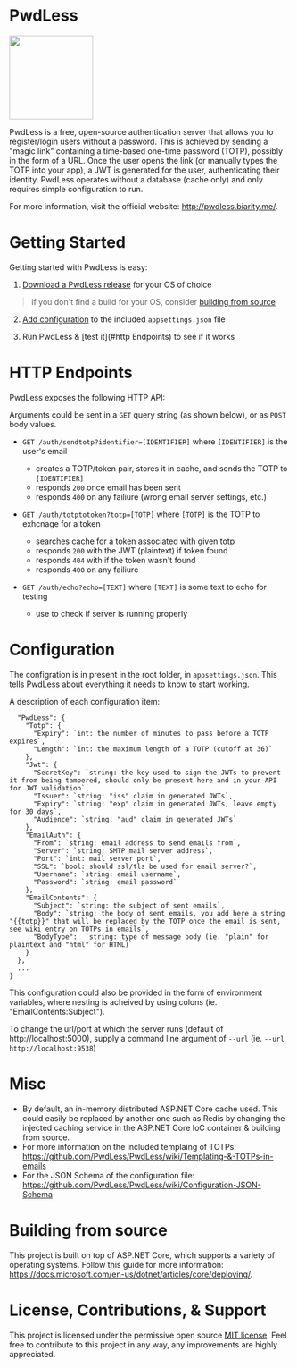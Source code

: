 # PwdLess
<img src="http://pwdless.biarity.me/images/PwdLessLogo.svg" width="150">

PwdLess is a free, open-source authentication server that allows you to register/login users without a password. This is achieved by sending a "magic link" containing a time-based one-time password (TOTP), possibly in the form of a URL. Once the user opens the link (or manually types the TOTP into your app), a JWT is generated for the user, authenticating their identity. PwdLess operates without a database (cache only) and only requires simple configuration to run.

For more information, visit the official website: http://pwdless.biarity.me/.

# Getting Started
Getting started with PwdLess is easy:

1. [Download a PwdLess release](https://github.com/PwdLess/PwdLess/releases) for your OS of choice
 > if you don't find a build for your OS, consider [building from source](#buildingfromsource)

2. [Add configuration](#configuration) to the included `appsettings.json` file

3. Run PwdLess & [test it](#http Endpoints) to see if it works 

# HTTP Endpoints
PwdLess exposes the following HTTP API:

Arguments could be sent in a `GET` query string (as shown below), or as `POST` body values.

* `GET /auth/sendtotp?identifier=[IDENTIFIER]` where `[IDENTIFIER]` is the user's email
  * creates a TOTP/token pair, stores it in cache, and sends the TOTP to `[IDENTIFIER]`
  * responds `200` once email has been sent
  * responds `400` on any failiure (wrong email server settings, etc.)

* `GET /auth/totptotoken?totp=[TOTP]` where `[TOTP]` is the TOTP to exhcnage for a token 
  * searches cache for a token associated with given totp
  * responds `200` with the JWT (plaintext) if token found
  * responds `404` with if the token wasn't found
  * responds `400` on any failiure

* `GET /auth/echo?echo=[TEXT]` where `[TEXT]` is some text to echo for testing
  * use to check if server is running properly

# Configuration
The configration is in present in the root folder, in `appsettings.json`. This tells PwdLess about everything it needs to know to start working.

A description of each configuration item:
```
  "PwdLess": {
    "Totp": {
      "Expiry": `int: the number of minutes to pass before a TOTP expires`,
      "Length": `int: the maximum length of a TOTP (cutoff at 36)`
    },
    "Jwt": {
      "SecretKey": `string: the key used to sign the JWTs to prevent it from being tampered, should only be present here and in your API for JWT validation`,
      "Issuer": `string: "iss" claim in generated JWTs`,
      "Expiry": `string: "exp" claim in generated JWTs, leave empty for 30 days`,
      "Audience": `string: "aud" claim in generated JWTs`
    },
    "EmailAuth": {
      "From": `string: email address to send emails from`,
      "Server": `string: SMTP mail server address`,
      "Port": `int: mail server port`,
      "SSL": `bool: should ssl/tls be used for email server?`,
      "Username": `string: email username`,
      "Password": `string: email password`
    },
    "EmailContents": {
      "Subject": `string: the subject of sent emails`,
      "Body": `string: the body of sent emails, you add here a string "{{totp}}" that will be replaced by the TOTP once the email is sent, see wiki entry on TOTPs in emails`,
      "BodyType":  `string: type of message body (ie. "plain" for plaintext and "html" for HTML)`
    }
  },
  ...
}
```
This configuration could also be provided in the form of environment variables, where nesting is acheived by using colons (ie. "EmailContents:Subject").

To change the url/port at which the server runs (default of http://localhost:5000), supply a command line argument of `--url` (ie. `--url http://localhost:9538`)

# Misc

* By default, an in-memory distributed ASP.NET Core cache used. This could easily be replaced by another one such as Redis by changing the injected caching service in the ASP.NET Core IoC container & building from source.
* For more information on the included templaing of TOTPs: https://github.com/PwdLess/PwdLess/wiki/Templating-&-TOTPs-in-emails
* For the JSON Schema of the configuration file: https://github.com/PwdLess/PwdLess/wiki/Configuration-JSON-Schema

# Building from source

This project is built on top of ASP.NET Core, which supports a variety of operating systems. Follow this guide for more information: https://docs.microsoft.com/en-us/dotnet/articles/core/deploying/.

# License, Contributions, & Support

This project is licensed under the permissive open source [MIT license](https://opensource.org/licenses/MIT). Feel free to contribute to this project in any way, any improvements are highly appreciated.










